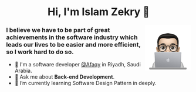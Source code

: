 <h1 align="center">Hi, I'm Islam Zekry 👋</h1>

<img src="https://github.com/backendgeeks7/backendgeeks7/blob/master/profile-img.png" align="right" width="25%"/>

<h3>
  I believe we have to be part of great achievements in the software industry which leads our lives to be easier and more efficient, so I work hard to do so.
</h3>

- 🔭 I'm a software developer [@Afaqy](https://afaqy.com/) in Riyadh, Saudi Arabia.
- 💬 Ask me about **Back-end Development**.
- 🌱 I’m currently learning Software Design Pattern in deeply.
